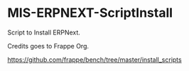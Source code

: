# MIS-ERPNEXT-ScriptInstall
Script to Install ERPNext.

Credits goes to Frappe Org.

https://github.com/frappe/bench/tree/master/install_scripts
